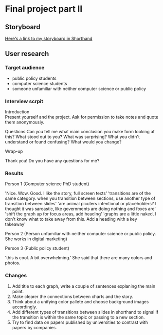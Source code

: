 # Final project part II

## Storyboard

[Here's a link to my storyboard in Shorthand](/storyboard.md)

## User research 

### Target audience 

* public policy students
* computer science students
* someone unfamiliar with neither computer science or public policy

### Interview scrpit
 
Introduction  
  Present yourself and the project. 
  Ask for permission to take notes and quote them anonymously. 

Questions 
  Can you tell me what main conclusion you make form looking at this? 
  What stood out to you? 
  What was surprising? 
  What you didn't understand or found confusing? 
  What would you change? 

Wrap-up 

Thank you! Do you have any questions for me? 

### Results

Person 1 
(Computer science PhD student)

'Nice. Wow. Good. I like the story, full screen texts' 
'transitions are of the same category. when you transition between sections, use another type of transition between slides'
'are animal picuters intentional or placeholders? I thought it was sarcastic, like governments are doing nothing and foxes are'
'shift the graph up for focus areas, add heading'
'graphs are a little naked, I don't know what to take away from this. Add a heading with a key takeaway'

Person 2 
(Person unfamiliar with neither computer science or public policy. She works in digital marketing)



Person 3
(Public policy student)

'this is cool. A bit overwhelming.'
She said that there are many colors and photos. 

### Changes

1. Add title to each graph, write a couple of sentences explaning the main point. 
2. Make clearer the connections between charts and the story. 
3. Think about a unifying color pallete and choose background images accordingly.  
4. Add different types of transitions between slides in shorthand to signal if the transition is within the same topic or passing to a new section.
5. Try to find data on papers published by universities to contrast with papers by companies. 

